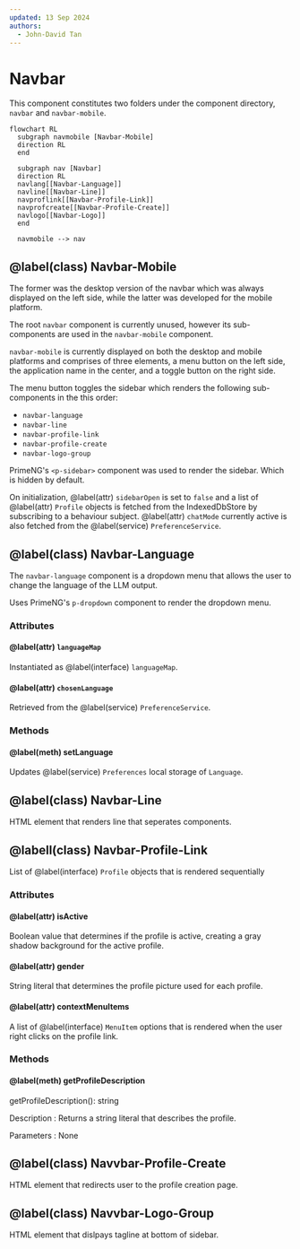 ```yaml
---
updated: 13 Sep 2024
authors:
  - John-David Tan
---
```


# Navbar

This component constitutes two folders under the component directory, `navbar` and `navbar-mobile`. 

```mermaid
flowchart RL
  subgraph navmobile [Navbar-Mobile]
  direction RL
  end

  subgraph nav [Navbar]
  direction RL
  navlang[[Navbar-Language]]
  navline[[Navbar-Line]]
  navproflink[[Navbar-Profile-Link]]
  navprofcreate[[Navbar-Profile-Create]]
  navlogo[[Navbar-Logo]]
  end

  navmobile --> nav

```

## @label(class) Navbar-Mobile

The former was the desktop version of the navbar which was always displayed on the left side, while the latter was developed for the mobile platform.

The root `navbar` component is currently unused, however its sub-components are used in the `navbar-mobile` component.

`navbar-mobile` is currently displayed on both the desktop and mobile platforms and comprises of three elements, a menu button on the left side, the application name in the center, and a toggle button on the right side.

The menu button toggles the sidebar which renders the following sub-components in the this order:

- `navbar-language`
- `navbar-line`
- `navbar-profile-link`
- `navbar-profile-create`
- `navbar-logo-group`

PrimeNG's `<p-sidebar>` component was used to render the sidebar. Which is hidden by default.

On initialization, @label(attr) `sidebarOpen` is set to `false` and a list of @label(attr) `Profile` objects is fetched from the IndexedDbStore by subscribing to a behaviour subject. @label(attr) `chatMode` currently active is also fetched from the @label(service) `PreferenceService`.

## @label(class) Navbar-Language

The `navbar-language` component is a dropdown menu that allows the user to change the language of the LLM output.

Uses PrimeNG's `p-dropdown` component to render the dropdown menu.

### Attributes

#### @label(attr) `languageMap`
Instantiated as @label(interface) `languageMap`.

#### @label(attr) `chosenLanguage`
Retrieved from the @label(service) `PreferenceService`.

### Methods

#### @label(meth) setLanguage
Updates @label(service) `Preferences` local storage of `Language`.

## @label(class) Navbar-Line
HTML element that renders line that seperates components.

## @labell(class) Navbar-Profile-Link
List of @label(interface) `Profile` objects that is rendered sequentially

### Attributes

#### @label(attr) isActive
Boolean value that determines if the profile is active, creating a gray shadow background for the active profile.

#### @label(attr) gender
String literal that determines the profile picture used for each profile.

#### @label(attr) contextMenuItems
A list of @label(interface) `MenuItem` options that is rendered when the user right clicks on the profile link.

### Methods

#### @label(meth) getProfileDescription

  getProfileDescription(): string

Description
: Returns a string literal that describes the profile.

Parameters
: None


## @label(class) Navvbar-Profile-Create
HTML element that redirects user to the profile creation page.

## @label(class) Navvbar-Logo-Group
HTML element that dislpays tagline at bottom of sidebar.